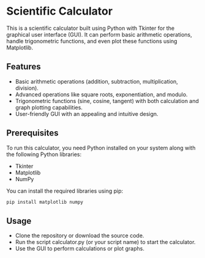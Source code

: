 # Scientific Calculator

This is a scientific calculator built using Python with Tkinter for the graphical user interface (GUI). It can perform basic arithmetic operations, handle trigonometric functions, and even plot these functions using Matplotlib.

## Features

- Basic arithmetic operations (addition, subtraction, multiplication, division).
- Advanced operations like square roots, exponentiation, and modulo.
- Trigonometric functions (sine, cosine, tangent) with both calculation and graph plotting capabilities.
- User-friendly GUI with an appealing and intuitive design.

## Prerequisites

To run this calculator, you need Python installed on your system along with the following Python libraries:
- Tkinter
- Matplotlib
- NumPy

You can install the required libraries using pip:

```bash
pip install matplotlib numpy
```
## Usage
- Clone the repository or download the source code.
- Run the script calculator.py (or your script name) to start the calculator.
- Use the GUI to perform calculations or plot graphs.
